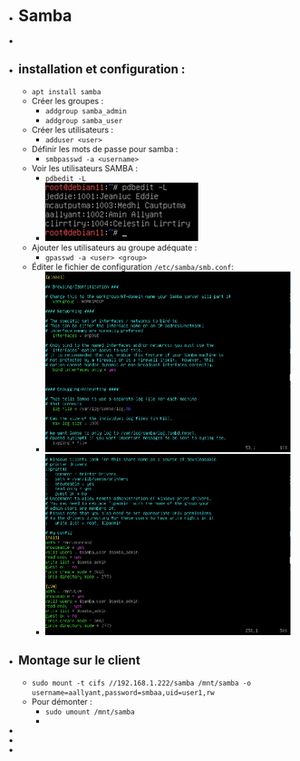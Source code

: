- # Samba
-
- ## installation et configuration :
	- `apt install samba`
	- Créer les groupes :
		- `addgroup samba_admin`
		- `addgroup samba_user`
	- Créer les utilisateurs :
		- `adduser <user>`
	- Définir les mots de passe pour samba :
		- `smbpasswd -a <username>`
	- Voir les utilisateurs SAMBA :
		- `pdbedit -L`
		- ![Capture d’écran du 2023-02-01 14-06-38.png](../assets/Capture_d’écran_du_2023-02-01_14-06-38_1675257011479_0.png)
	- Ajouter les utilisateurs au groupe adéquate :
		- `gpasswd -a <user> <group>`
	- Éditer le fichier de configuration `/etc/samba/smb.conf`:
		- ![Capture d’écran du 2023-02-01 13-36-22.png](../assets/Capture_d’écran_du_2023-02-01_13-36-22_1675255094905_0.png)
		- ![Capture d’écran du 2023-02-01 13-36-48.png](../assets/Capture_d’écran_du_2023-02-01_13-36-48_1675255102802_0.png)
- ## Montage sur le client
	- `sudo mount -t cifs //192.168.1.222/samba /mnt/samba -o username=aallyant,password=smbaa,uid=user1,rw`
	- Pour démonter :
		- `sudo umount /mnt/samba`
		-
-
-
-